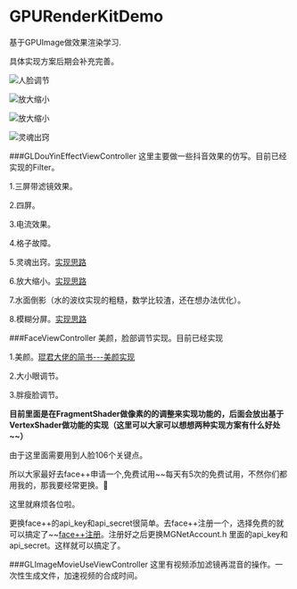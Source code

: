 # GPURenderKitDemo
基于GPUImage做效果渲染学习.

具体实现方案后期会补充完善。

![人脸调节](https://github.com/Dongdong1991/GPURenderKitDemo/blob/master/GifResources/人脸调节.gif)

![放大缩小](https://github.com/Dongdong1991/GPURenderKitDemo/blob/master/GifResources/放大缩小.gif)

![放大缩小](https://github.com/Dongdong1991/GPURenderKitDemo/blob/master/GifResources/模糊分屏.gif)

![灵魂出窍](https://github.com/Dongdong1991/GPURenderKitDemo/blob/master/GifResources/灵魂出窍.gif)


###GLDouYinEffectViewController
这里主要做一些抖音效果的仿写。目前已经实现的Filter。

1.三屏带滤镜效果。

2.四屏。

3.电流效果。

4.格子故障。

5.灵魂出窍。[实现思路](https://www.jianshu.com/p/12ec246485a1)

6.放大缩小。[实现思路](https://www.jianshu.com/p/ad6375fa046b)

7.水面倒影（水的波纹实现的粗糙，数学比较渣，还在想办法优化）。

8.模糊分屏。[实现思路](https://www.jianshu.com/p/34c941349b99)


###FaceViewController
美颜，脸部调节实现。目前已经实现

1.美颜。[琨君大佬的简书---美颜实现](https://www.jianshu.com/p/945fc806a9b4)

2.大小眼调节。

3.胖瘦脸调节。

**目前里面是在FragmentShader做像素的的调整来实现功能的，后面会放出基于VertexShader做功能的实现（这里可以大家可以想想两种实现方案有什么好处~~）**

由于这里面需要用到人脸106个关键点。

所以大家最好去face++申请一个,免费试用~~每天有5次的免费试用，不然你们都用我的，那我要经常更换。🤣

这里就麻烦各位啦。

更换face++的api\_key和api\_secret很简单。去face++注册一个，选择免费的就可以搞定了~~[face++注册](https://www.faceplusplus.com.cn)。注册好之后更换MGNetAccount.h 里面的api\_key和api\_secret。这样就可以搞定了。

###GLImageMovieUseViewController
这里有视频添加滤镜再混音的操作。一次性生成文件，加速视频的合成时间。



